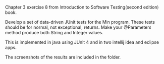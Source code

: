 Chapter 3 exercise 8 from Introduction to Software Testing(second edition) book.

Develop a set of data-driven JUnit tests for the Min program. These tests should be for normal, not exceptional, returns. Make your @Parameters method produce both String and Integer values.

This is implemented in java using JUnit 4 and in two intellij idea and eclipse apps.

The screenshots of the results are included in the folder.
